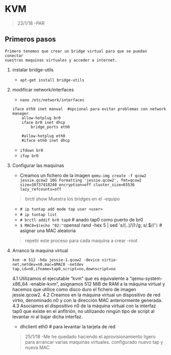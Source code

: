 # KVM
> 23/1/18 -PAR

## Primeros pasos
	
	Primero tenemos que crear un bridge virtual para que se puedan conectar 
	nuestras maquinas virtuales y acceder a internet.

1. instalar bridge-utils

	* `apt-get install bridge-utils`

2. modificar network/interfaces

	* `nano /etc/network/interfaces`
	```	
	iface eth0 inet manual	#opcional para evitar problemas con network manager
		allow-hotplug br0
		iface br0 inet dhcp
			bridge_ports eth0	
			
		#allow-hotplug eth0
		#iface eth0 inet dhcp	
	```
	* `ifdown br0`
	* `ifup br0`

3. Configurar las maquinas

	* Creamos un fichero de la imagen
		`qemu-img create -f qcow2 jessie.qcow2 10G
Formatting 'jessie.qcow2', fmt=qcow2 size=10737418240 encryption=off cluster_size=65536 lazy_refcounts=off`

	> brctl show Muestra los bridges en el -equipo

	* `# ip tuntap add mode tap user <user>`
	* `# ip tuntap list`
	* `# brctl addif br0 tap0`	# anado tap0 como puerto de br0
	* `$ MAC0=$(echo "02:"`openssl rand -hex 5 | sed 's/\(..\)/\1:/g; s/.$//'`)`	# asignar una MAC aleatoria

	> repetir este proceso para cada maquina a crear  -root

4. Arranco la maquina virtual

	``` 
	kvm -m 512 -hda jessie-1.qcow2 -device virtio-net,netdev=n0,mac=$MAC0 -netdev tap,id=n0,ifname=tap0,script=no,downscript=no
	```
	4.1 Utilizamos el ejecutable “kvm” que es equivalente a “qemu-system-x86_64 -enable-kvm”, asignamos 512 MiB de RAM a la máquina virtual y hacemos que utilice como disco duro el fichero de imagen jessie.qcow2.
	4.2 Creamos en la máquina virtual un dispositivo de red virtio, denominado n0 y con la dirección MAC anteriormente generada.
	4.3 Asociamos el dispositivo n0 de la máquina virtual con la interfaz tap0 que existe en el anfitrión, no utilizando ningún tipo de script al levantar ni al bajar dicha interfaz.
	
	* dhclient eth0	# para levantar la tarjeta de red

	>25/1/18 -Me he quedado haciendo el aprovisionamiento ligero para arrancar varias maquinas virtuales. configurado nuevo tap y nueva MAC
